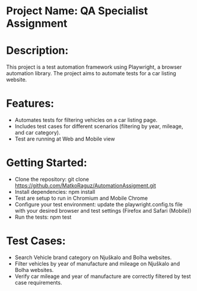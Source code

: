 # Project Name: QA Specialist Assignment

# Description:

This project is a test automation framework using Playwright, a browser automation library. The project aims to automate tests for a car listing website.

# Features:

- Automates tests for filtering vehicles on a car listing page.
- Includes test cases for different scenarios (filtering by year, mileage, and car category).
- Test are running at Web and Mobile view

# Getting Started:

- Clone the repository: git clone https://github.com/MatkoRaguz/AutomationAssigment.git
- Install dependencies: npm install
- Test are setup to run in Chromium and Mobile Chrome
- Configure your test environment: update the playwright.config.ts file with your desired browser and test settings (Firefox and Safari (Mobile))
- Run the tests: npm test

# Test Cases:

- Search Vehicle brand category on Njuškalo and Bolha websites.
- Filter vehicles by year of manufacture and mileage on Njuškalo and Bolha websites.
- Verify car mileage and year of manufacture are correctly filtered by test case requirements.
